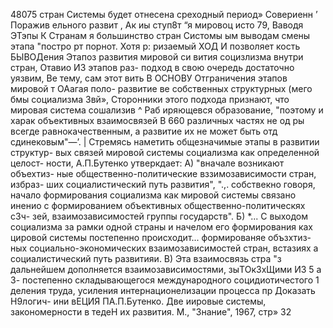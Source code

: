 48075 стран Системы будет отнесена
среходный период» Совериенн ’ Поражив
ельного развит , Ак иы
ступ8т “я мировоц исто 79, Ваводя ЭТэпы
К Странам
я большинство стран Систомы
ым выводам смены этапа "постро
рт порнот.
Хотя р: ризаемый ХОД И позволяет
кость БЫВОДения Этапоз развития мировой си
вития социзлизма внутри стран, Отавио ИЗ этапов раз-
подход в свою очередь достаточно уязвим, Ве тему, сам этот
вить В ОСНОВУ Отграничения этапов мировой т ОАагая поло-
развитие ве собственных структурных (мего бмы социализма
3вй», Сторонники этого подхода признают, что мировая система
сошализив ^ Раб иряющевся образование, "поэтому и харак
объективных взаимосвязей В 660 различных частях не од ры
всегде равнокачественным, а развитие их не может быть отд
сдинековым"—’. |
Стремясь наметить общезначимые этапы в развитии структур-
вых связей мировой системы социализма как определенной целост-
ности, А.П.Бутенко утверкдает: А) "вначале возникают объехтиз-
ные общественно-политические вззимозависимости стран, избраз-
ших социалистический путь развития", ".,. собствекно говоря,
начало формирования социализма как мировой системы связано
иненио с формированием объективных общественно-политическях с3ч-
зей, взаимозависимостей группы государств". Б) *... С выходом
социализма за рамки одной страны и начелом его формирования ках
цировой системы постепенно происходит... формированяе объзхтиз-
ных социально-экономических взаимозависимостей стран, встазиях
а социалистический путь развитияи. В) Эта взаимосвязь стра
"з дальнейшем дополняется взаимозависимостями, зыТОкЗхЩими ИЗ
5 а 3-
постепенно складывающегося международного социдиотичестого 1
деления труда, усиления интернационелизации процесса пр
Доказать Н9логич-
ини вЕЦИЯ
ПА.П.Бутенко. Две иировые системы, закономерности в тедеН
их развития. М., "Знание", 1967, стр» 32
